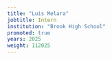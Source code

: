 ```yaml
---
title: "Luis Melara"
jobtitle: Intern
institution: "Brook High School"
promoted: true
years: 2025
weight: 112025
---
```




